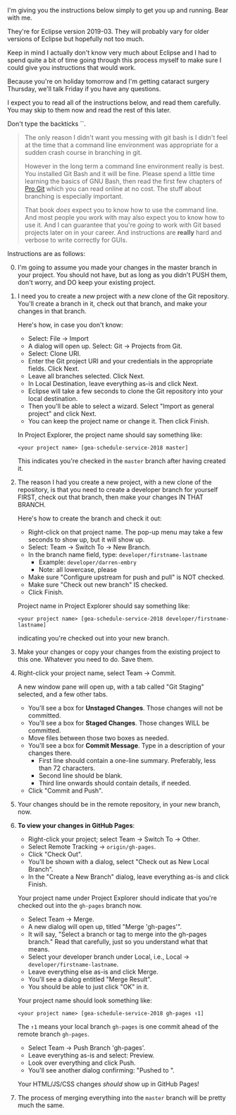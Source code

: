 I'm giving you the instructions below simply to get you up and
running.  Bear with me.

They're for Eclipse version 2019-03.  They will probably vary for
older versions of Eclipse but hopefully not too much.

Keep in mind I actually don't know very much about Eclipse and I had
to spend quite a bit of time going through this process myself to make
sure I could give you instructions that would work.

Because you're on holiday tomorrow and I'm getting cataract surgery
Thursday, we'll talk Friday if you have any questions.

I expect you to read all of the instructions below, and read them
carefully.  You may skip to them now and read the rest of this later.

Don't type the backticks ``.

> The only reason I didn't want you messing with git bash is I didn't
> feel at the time that a command line environment was appropriate for
> a sudden crash course in branching in git.
>
> However in the long term a command line environment really is best.
> You installed Git Bash and it will be fine.  Please spend a little
> time learning the basics of GNU Bash, then read the first few
> chapters of [Pro Git](https://git-scm.com/book/en/v2) which you can
> read online at no cost.  The stuff about branching is especially
> important.
>
> That book *does* expect you to know how to use the command line.
> And most people you work with may also expect you to know how to use
> it.  And I can guarantee that you're *going* to work with Git based
> projects later on in your career.  And instructions are **really**
> hard and verbose to write correctly for GUIs.

Instructions are as follows:

0.  I'm going to assume you made your changes in the master branch in
    your project.  You should not have, but as long as you didn't PUSH
    them, don't worry, and DO keep your existing project.

1.  I need you to create a *new* project with a *new* clone of the Git
    repository.  You'll create a branch in it, check out that branch,
    and make your changes in that branch.

    Here's how, in case you don't know:

    -   Select: File -> Import
    -   A dialog will open up.  Select: Git -> Projects from Git.
    -   Select: Clone URI.
    -   Enter the Git project URI and your credentials in the
        appropriate fields.  Click Next.
    -   Leave all branches selected.  Click Next.
    -   In Local Destination, leave everything as-is and click Next.
    -   Eclipse will take a few seconds to clone the Git repository
        into your local destination.
    -   Then you'll be able to select a wizard.  Select "Import as
        general project" and click Next.
    -   You can keep the project name or change it.  Then click
        Finish.

    In Project Explorer, the project name should say something like:

    ```
    <your project name> [gea-schedule-service-2018 master]
    ```

    This indicates you're checked in the `master` branch after having
    created it.

2.  The reason I had you create a new project, with a new clone of the
    repository, is that you need to create a developer branch for
    yourself FIRST, check out that branch, then make your changes IN
    THAT BRANCH.

    Here's how to create the branch and check it out:

    -   Right-click on that project name.  The pop-up menu may take a
        few seconds to show up, but it will show up.
    -   Select: Team -> Switch To -> New Branch.
    -   In the branch name field, type: `developer/firstname-lastname`
        -   Example: `developer/darren-embry`
        -   Note: all lowercase, please
    -   Make sure "Configure upstream for push and pull" is NOT
        checked.
    -   Make sure "Check out new branch" IS checked.
    -   Click Finish.

    Project name in Project Explorer should say something like:

    ```
    <your project name> [gea-schedule-service-2018 developer/firstname-lastname]
    ```

    indicating you're checked out into your new branch.

3.  Make your changes or copy your changes from the existing project
    to this one.  Whatever you need to do.  Save them.

4.  Right-click your project name, select Team -> Commit.

    A new window pane will open up, with a tab called "Git Staging"
    selected, and a few other tabs.

    -   You'll see a box for **Unstaged Changes**.  Those changes will
        not be committed.
    -   You'll see a box for **Staged Changes**.  Those changes WILL
        be committed.
    -   Move files between those two boxes as needed.
    -   You'll see a box for **Commit Message**.  Type in a
        description of your changes there.
        -   First line should contain a one-line summary.  Preferably,
            less than 72 characters.
        -   Second line should be blank.
        -   Third line onwards should contain details, if needed.
    -   Click "Commit and Push".

5.  Your changes should be in the remote repository, in your new
    branch, now.

6.  **To view your changes in GitHub Pages**:

    -   Right-click your project; select Team -> Switch To -> Other.
    -   Select Remote Tracking -> `origin/gh-pages`.
    -   Click "Check Out".
    -   You'll be shown with a dialog, select "Check out as New Local Branch".
    -   In the "Create a New Branch" dialog, leave everything as-is and click Finish.

    Your project name under Project Explorer should indicate that
    you're checked out into the `gh-pages` branch now.

    -   Select Team -> Merge.
    -   A new dialog will open up, titled "Merge 'gh-pages'".
    -   It will say, "Select a branch or tag to merge into the gh-pages branch."
        Read that carefully, just so you understand what that means.
    -   Select your developer branch under Local, i.e., Local -> `developer/firstname-lastname`.
    -   Leave everything else as-is and click Merge.
    -   You'll see a dialog entitled "Merge Result".
    -   You should be able to just click "OK" in it.

    Your project name should look something like:

    ```
    <your project name> [gea-schedule-service-2018 gh-pages ↑1]
    ```

    The `↑1` means your local branch `gh-pages` is one commit ahead of
    the remote branch `gh-pages`.

    -   Select Team -> Push Branch 'gh-pages'.
    -   Leave everything as-is and select: Preview.
    -   Look over everything and click Push.
    -   You'll see another dialog confirming: "Pushed to <repository URL>".

    Your HTML/JS/CSS changes *should* show up in GitHub Pages!

7.  The process of merging everything into the `master` branch will be
    pretty much the same.
